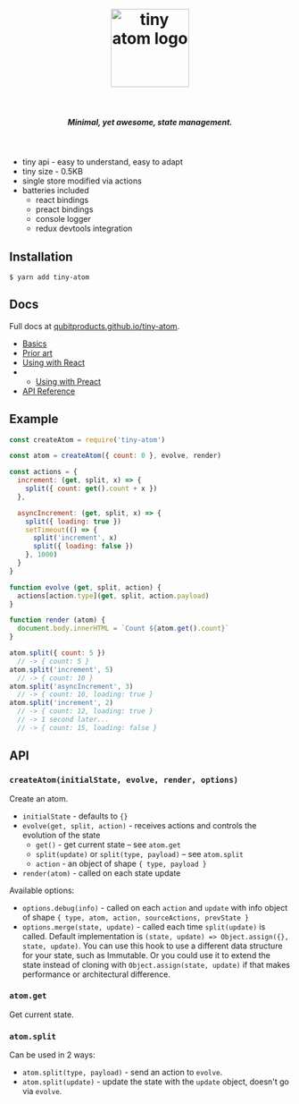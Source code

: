 <h1 align="center">
  <br>
  <img src="https://user-images.githubusercontent.com/324440/32469476-cf1a8918-c34a-11e7-8ad2-c7a0c33d373c.png" alt="tiny atom logo" title="tiny atom logo" width='140px'>
  <br>
  <br>
</h1>

<h5 align="center">Minimal, yet awesome, state management.</h5>
<br />

* tiny api - easy to understand, easy to adapt
* tiny size - 0.5KB
* single store modified via actions
* batteries included
  * react bindings
  * preact bindings
  * console logger
  * redux devtools integration

## Installation

    $ yarn add tiny-atom

## Docs

Full docs at [qubitproducts.github.io/tiny-atom](https://qubitproducts.github.io/tiny-atom).

  * [Basics](https://qubitproducts.github.io/tiny-atom/basics)
  * [Prior art](https://qubitproducts.github.io/tiny-atom/prior-art)
  * [Using with React](https://qubitproducts.github.io/tiny-atom/using-with-react)
  * * [Using with Preact](https://qubitproducts.github.io/tiny-atom/using-with-preact)
  * [API Reference](https://qubitproducts.github.io/tiny-atom/api-reference)

## Example

```js
const createAtom = require('tiny-atom')

const atom = createAtom({ count: 0 }, evolve, render)

const actions = {
  increment: (get, split, x) => {
    split({ count: get().count + x })
  },

  asyncIncrement: (get, split, x) => {
    split({ loading: true })
    setTimeout(() => {
      split('increment', x)
      split({ loading: false })
    }, 1000)
  }
}

function evolve (get, split, action) {
  actions[action.type](get, split, action.payload)
}

function render (atom) {
  document.body.innerHTML = `Count ${atom.get().count}`
}

atom.split({ count: 5 })
  // -> { count: 5 }
atom.split('increment', 5)
  // -> { count: 10 }
atom.split('asyncIncrement', 3)
  // -> { count: 10, loading: true }
atom.split('increment', 2)
  // -> { count: 12, loading: true }
  // -> 1 second later...
  // -> { count: 15, loading: false }
```

## API

### `createAtom(initialState, evolve, render, options)`

Create an atom.

* `initialState` - defaults to `{}`
* `evolve(get, split, action)` - receives actions and controls the evolution of the state
  * `get()` - get current state – see `atom.get`
  * `split(update)` or `split(type, payload)` – see `atom.split`
  * `action` - an object of shape `{ type, payload }`
* `render(atom)` - called on each state update

Available options:

* `options.debug(info)` - called on each `action` and `update` with info object of shape `{ type, atom, action, sourceActions, prevState }`
* `options.merge(state, update)` - called each time `split(update)` is called. Default implementation is `(state, update) => Object.assign({}, state, update)`. You can use this hook to use a different data structure for your state, such as Immutable. Or you could use it to extend the state instead of cloning with `Object.assign(state, update)` if that makes performance or architectural difference.

### `atom.get`

Get current state.

### `atom.split`

Can be used in 2 ways:

* `atom.split(type, payload)` - send an action to `evolve`.
* `atom.split(update)` - update the state with the `update` object, doesn't go via `evolve`.
